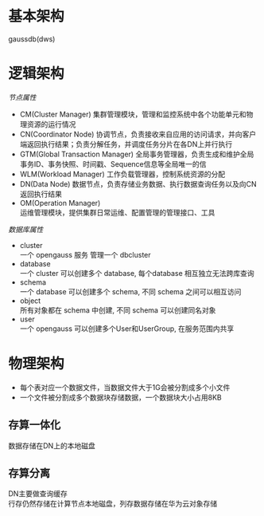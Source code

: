 # 基本架构
gaussdb(dws)

# 逻辑架构
*节点属性*
- CM(Cluster Manager)
  集群管理模块，管理和监控系统中各个功能单元和物理资源的运行情况
- CN(Coordinator Node)
  协调节点，负责接收来自应用的访问请求，并向客户端返回执行结果；负责分解任务，并调度任务分片在各DN上并行执行
- GTM(Global Transaction Manager)
  全局事务管理器，负责生成和维护全局事务ID、事务快照、时间戳、Sequence信息等全局唯一的信
- WLM(Workload Manager)
  工作负载管理器，控制系统资源的分配
- DN(Data Node)
  数据节点，负责存储业务数据、执行数据查询任务以及向CN返回执行结果
- OM(Operation Manager)    
  运维管理模块，提供集群日常运维、配置管理的管理接口、工具

*数据库属性*
- cluster     
  一个 opengauss 服务 管理一个 dbcluster
- database     
  一个 cluster 可以创建多个 database, 每个database 相互独立无法跨库查询
- schema     
  一个 database 可以创建多个 schema, 不同 schema 之间可以相互访问
- object     
  所有对象都在 schema 中创建, 不同 schema 可以创建同名对象
- user     
  一个 opengauss 可以创建多个User和UserGroup, 在服务范围内共享


# 物理架构
- 每个表对应一个数据文件，当数据文件大于1G会被分割成多个小文件
- 一个文件被分割成多个数据块存储数据，一个数据块大小占用8KB

## 存算一体化
数据存储在DN上的本地磁盘

## 存算分离
DN主要做查询缓存     
行存仍然存储在计算节点本地磁盘，列存数据存储在华为云对象存储
